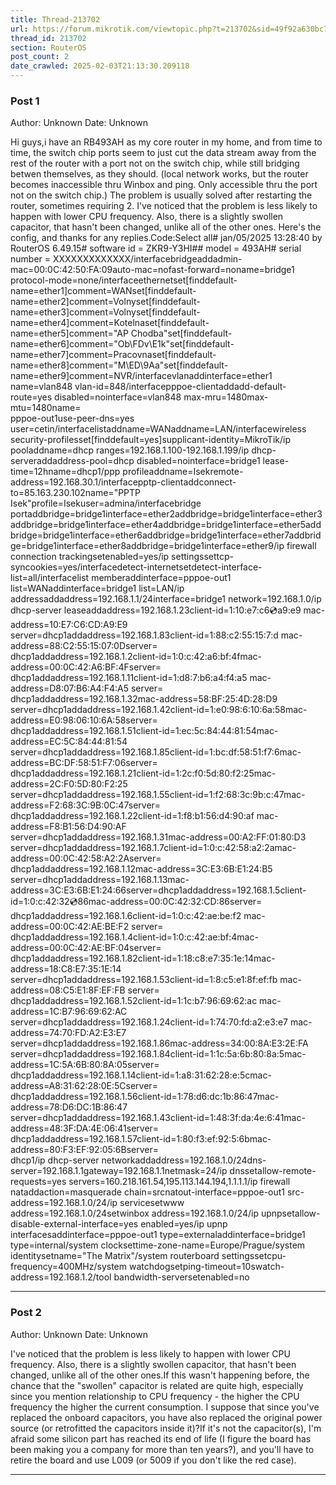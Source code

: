 ```yaml
---
title: Thread-213702
url: https://forum.mikrotik.com/viewtopic.php?t=213702&sid=49f92a630bc7970d8ca50523be880e8f
thread_id: 213702
section: RouterOS
post_count: 2
date_crawled: 2025-02-03T21:13:30.209118
---
```


### Post 1
Author: Unknown
Date: Unknown

Hi guys,i have an RB493AH as my core router in my home, and from time to time, the switch chip ports seem to just cut the data stream away from the rest of the router with a port not on the switch chip, while still bridging betwen themselves, as they should. (local network works, but the router becomes inaccessible thru Winbox and ping. Only accessible thru the port not on the switch chip.) The problem is usually solved after restarting the router, sometimes requiring 2. I've noticed that the problem is less likely to happen with lower CPU frequency. Also, there is a slightly swollen capacitor, that hasn't been changed, unlike all of the other ones. Here's the config, and thanks for any replies.Code:Select all# jan/05/2025 13:28:40 by RouterOS 6.49.15# software id = ZKR9-Y3HI## model = 493AH# serial number = XXXXXXXXXXXXX/interfacebridgeaddadmin-mac=00:0C:42:50:FA:09auto-mac=nofast-forward=noname=bridge1 protocol-mode=none/interfaceethernetset[finddefault-name=ether1]comment=WANset[finddefault-name=ether2]comment=Volnyset[finddefault-name=ether3]comment=Volnyset[finddefault-name=ether4]comment=Kotelnaset[finddefault-name=ether5]comment="AP Chodba"set[finddefault-name=ether6]comment="Ob\FDv\E1k"set[finddefault-name=ether7]comment=Pracovnaset[finddefault-name=ether8]comment="M\ED\9Aa"set[finddefault-name=ether9]comment=NVR/interfacevlanaddinterface=ether1 name=vlan848 vlan-id=848/interfacepppoe-clientaddadd-default-route=yes disabled=nointerface=vlan848 max-mru=1480max-mtu=1480name=\
    pppoe-out1use-peer-dns=yes user=cetin/interfacelistaddname=WANaddname=LAN/interfacewireless security-profilesset[finddefault=yes]supplicant-identity=MikroTik/ip pooladdname=dhcp ranges=192.168.1.100-192.168.1.199/ip dhcp-serveraddaddress-pool=dhcp disabled=nointerface=bridge1 lease-time=12hname=dhcp1/ppp profileaddname=Isekremote-address=192.168.30.1/interfacepptp-clientaddconnect-to=85.163.230.102name="PPTP Isek"profile=Isekuser=admina/interfacebridge portaddbridge=bridge1interface=ether2addbridge=bridge1interface=ether3addbridge=bridge1interface=ether4addbridge=bridge1interface=ether5addbridge=bridge1interface=ether6addbridge=bridge1interface=ether7addbridge=bridge1interface=ether8addbridge=bridge1interface=ether9/ip firewall connection trackingsetenabled=yes/ip settingssettcp-syncookies=yes/interfacedetect-internetsetdetect-interface-list=all/interfacelist memberaddinterface=pppoe-out1 list=WANaddinterface=bridge1 list=LAN/ip addressaddaddress=192.168.1.1/24interface=bridge1 network=192.168.1.0/ip dhcp-server leaseaddaddress=192.168.1.23client-id=1:10:e7:c6:cd:a9:e9 mac-address=10:E7:C6:CD:A9:E9 \
    server=dhcp1addaddress=192.168.1.83client-id=1:88:c2:55:15:7:d mac-address=88:C2:55:15:07:0Dserver=\
    dhcp1addaddress=192.168.1.2client-id=1:0:c:42:a6:bf:4fmac-address=00:0C:42:A6:BF:4Fserver=\
    dhcp1addaddress=192.168.1.11client-id=1:d8:7:b6:a4:f4:a5 mac-address=D8:07:B6:A4:F4:A5 server=\
    dhcp1addaddress=192.168.1.32mac-address=58:BF:25:4D:28:D9 server=dhcp1addaddress=192.168.1.42client-id=1:e0:98:6:10:6a:58mac-address=E0:98:06:10:6A:58server=\
    dhcp1addaddress=192.168.1.51client-id=1:ec:5c:84:44:81:54mac-address=EC:5C:84:44:81:54\
    server=dhcp1addaddress=192.168.1.85client-id=1:bc:df:58:51:f7:6mac-address=BC:DF:58:51:F7:06server=\
    dhcp1addaddress=192.168.1.21client-id=1:2c:f0:5d:80:f2:25mac-address=2C:F0:5D:80:F2:25\
    server=dhcp1addaddress=192.168.1.55client-id=1:f2:68:3c:9b:c:47mac-address=F2:68:3C:9B:0C:47server=\
    dhcp1addaddress=192.168.1.22client-id=1:f8:b1:56:d4:90:af mac-address=F8:B1:56:D4:90:AF \
    server=dhcp1addaddress=192.168.1.31mac-address=00:A2:FF:01:80:D3 server=dhcp1addaddress=192.168.1.7client-id=1:0:c:42:58:a2:2amac-address=00:0C:42:58:A2:2Aserver=\
    dhcp1addaddress=192.168.1.12mac-address=3C:E3:6B:E1:24:B5 server=dhcp1addaddress=192.168.1.13mac-address=3C:E3:6B:E1:24:66server=dhcp1addaddress=192.168.1.5client-id=1:0:c:42:32:cd:86mac-address=00:0C:42:32:CD:86server=\
    dhcp1addaddress=192.168.1.6client-id=1:0:c:42:ae:be:f2 mac-address=00:0C:42:AE:BE:F2 server=\
    dhcp1addaddress=192.168.1.4client-id=1:0:c:42:ae:bf:4mac-address=00:0C:42:AE:BF:04server=\
    dhcp1addaddress=192.168.1.82client-id=1:18:c8:e7:35:1e:14mac-address=18:C8:E7:35:1E:14\
    server=dhcp1addaddress=192.168.1.53client-id=1:8:c5:e1:8f:ef:fb mac-address=08:C5:E1:8F:EF:FB server=\
    dhcp1addaddress=192.168.1.52client-id=1:1c:b7:96:69:62:ac mac-address=1C:B7:96:69:62:AC \
    server=dhcp1addaddress=192.168.1.24client-id=1:74:70:fd:a2:e3:e7 mac-address=74:70:FD:A2:E3:E7 \
    server=dhcp1addaddress=192.168.1.86mac-address=34:00:8A:E3:2E:FA server=dhcp1addaddress=192.168.1.84client-id=1:1c:5a:6b:80:8a:5mac-address=1C:5A:6B:80:8A:05server=\
    dhcp1addaddress=192.168.1.14client-id=1:a8:31:62:28:e:5cmac-address=A8:31:62:28:0E:5Cserver=\
    dhcp1addaddress=192.168.1.56client-id=1:78:d6:dc:1b:86:47mac-address=78:D6:DC:1B:86:47\
    server=dhcp1addaddress=192.168.1.43client-id=1:48:3f:da:4e:6:41mac-address=48:3F:DA:4E:06:41server=\
    dhcp1addaddress=192.168.1.57client-id=1:80:f3:ef:92:5:6bmac-address=80:F3:EF:92:05:6Bserver=\
    dhcp1/ip dhcp-server networkaddaddress=192.168.1.0/24dns-server=192.168.1.1gateway=192.168.1.1netmask=24/ip dnssetallow-remote-requests=yes servers=160.218.161.54,195.113.144.194,1.1.1.1/ip firewall nataddaction=masquerade chain=srcnatout-interface=pppoe-out1 src-address=192.168.1.0/24/ip servicesetwww address=192.168.1.0/24setwinbox address=192.168.1.0/24/ip upnpsetallow-disable-external-interface=yes enabled=yes/ip upnp interfacesaddinterface=pppoe-out1 type=externaladdinterface=bridge1 type=internal/system clocksettime-zone-name=Europe/Prague/system identitysetname="The Matrix"/system routerboard settingssetcpu-frequency=400MHz/system watchdogsetping-timeout=10swatch-address=192.168.1.2/tool bandwidth-serversetenabled=no

---
### Post 2
Author: Unknown
Date: Unknown

I've noticed that the problem is less likely to happen with lower CPU frequency. Also, there is a slightly swollen capacitor, that hasn't been changed, unlike all of the other ones.If this wasn't happening before, the chance that the "swollen" capacitor is related are quite high, especially since you mention relationship to CPU frequency - the higher the CPU frequency the higher the current consumption. I suppose that since you've replaced the onboard capacitors, you have also replaced the original power source (or retrofitted the capacitors inside it)?If it's not the capacitor(s), I'm afraid some silicon part has reached its end of life (I figure the board has been making you a company for more than ten years?), and you'll have to retire the board and use L009 (or 5009 if you don't like the red case).

---
